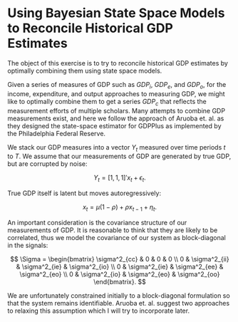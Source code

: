 # Using Bayesian State Space Models to Reconcile Historical GDP Estimates

The object of this exercise is to try to reconcile historical GDP 
estimates by optimally combining them using state space models.

Given a series of measures of GDP such as $GDP_i$, $GDP_e$, and 
$GDP_o$, for the income, expenditure, and output approaches to measuring GDP, we might like to optimally combine them to get a series $GDP_c$ that reflects the measurement efforts of multiple scholars. Many attempts to combine GDP measurements exist, and here we follow the approach of Aruoba et. al. as they designed the state-space estimator for GDPPlus as implemented by the Philadelphia Federal Reserve.

We stack our GDP measures into a vector $Y_t$ measured over time periods $t$ to $T$. We assume that our measurements of GDP are generated by true GDP, but are corrupted by noise:

$$
Y_t = [1, 1, 1]' x_t + \epsilon_t.
$$

True GDP itself is latent but moves autoregressively:

$$
x_t = \mu (1 - \rho) + \rho x_{t-1} + \eta_t.
$$

An important consideration is the covariance structure of our measurements of GDP. It is reasonable to think that they are likely to be correlated, thus we model the covariance of our system as block-diagonal in the signals:

$$
\Sigma = 
\begin{bmatrix}
\sigma^2_{cc} & 0 & 0 & 0 \\
0 & \sigma^2_{ii} & \sigma^2_{ie} & \sigma^2_{io} \\
0 & \sigma^2_{ie} & \sigma^2_{ee} & \sigma^2_{eo} \\
0 & \sigma^2_{io} & \sigma^2_{eo} & \sigma^2_{oo}
\end{bmatrix}.
$$

We are unfortunately constrained initially to a block-diagonal formulation 
so that the system remains identifiable. Aruoba et. al. suggest two approaches to relaxing this assumption which I will try to incorporate later.